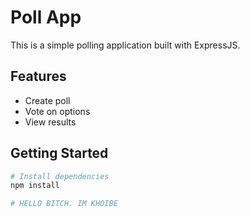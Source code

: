 # Poll App

This is a simple polling application built with ExpressJS.

## Features

- Create poll
- Vote on options
- View results

## Getting Started

```bash
# Install dependencies
npm install

# HELLO BITCH. IM KHOIBE